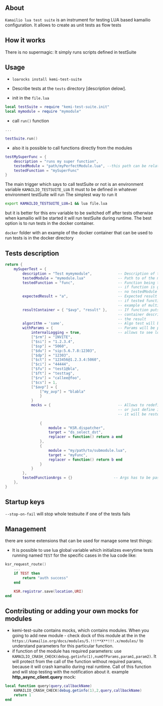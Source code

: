 ## About
`Kamailio lua test suite` is an instrument for testing LUA based kamailio configuration. It allows to create as unit tests as flow tests

## How it works
There is no supermagic: It simply runs scripts defined in testSuite

## Usage

- `loarocks install kemi-test-suite`

- Describe tests at the `tests` directory [description delow].

- init in the `file.lua`
```lua
local testSuite = require "kemi-test-suite.init"
local mymodule = require "mymodule"
```
- call `run()` function
```lua
...

testSuite.run()
```
- also it is possible to call functions directly from the modules
```lua
testMySuperFunc = {
    description = "runs my super function",
    testedModule = "path/myPerfectModule.lua", --this path can be relative. the root path is a path where your main lua file exist: the one included in modparam("app_lua","load","/path/to/main/file.lua")
    testedFunction = "mySuperFunc"
}
```
The main trigger which says to call testSuite or not is an environment variable `KAMAILIO_TESTSUITE_LUA`
It must to be defined in whatever environment testSuite will run
The simplest way to run it
```bash
export KAMAILIO_TESTSUITE_LUA=1 && lua file.lua
```
but it is better for this env variable to be switched off after tests otherwise when kamailio will be started it will run testSuite during runtime.
The best option is to run tests in the docker container.

`docker` folder with an example of the docker container that can be used to run tests is in the docker directory

## Tests description
```lua
return {
    mySuperTest = {
        description = "Test mymymodule",            -- Description of the test.                                 REQUIRED
        testedModule = "mymodule.lua"               -- Path to of the module contains testedFunction
        testedFunction = "func",                    -- Function being tested. kamailio here is a global         REQUIRED
                                                    -- if function is global like ksr_requrest_route 
                                                    -- no testedModule param needed.
        expectedResult = "a",                       -- Expected result of tested function,
                                                    -- if tested function returns more than 1 result then expectedResult has to be a table. 
                                                    -- example of multiple vaules expected: { "bla", {a=1,b=2} }
        resultContainer = { "$avp", "result" },     -- If function puts some value into the vp result 
                                                    -- container describes for testSuite where to find 
                                                    -- the result
        algorithm = 'same',                         -- Algo test will be running: same/notSame                  DEFAULT: same
        withParams = {                              -- Params will be passed into mock instead of defaults
            internalLogging = true,                 -- allows to see log messages inside tested functions       DEFAULT: false
            ["$rm"] = "INVITE",
            ["$si"] = "1.2.3.4",
            ["$sp"] = "5060",
            ["$du"] = "sip:5.6.7.8:12303",
            ["$dp"] = "12303",
            ["$ct"] = "123456@1.2.3.4:5060",
            ["$ci"] = "44444",
            ["$fu"] = "test1@bla",
            ["$ft"] = "testtag",
            ["$ru"] = "callee@foo",
            ["$cs"] = 1,
            ["$avp"] = {
                ["my_avp"] = "blabla"
                }
            }
            mocks = {                               -- Allows to redefine or define  behaviour of some functions
                                                    -- or just define it for the test if it not exists at all
                                                    -- it will be restored to original state after particular test runs
                                        
                {
                    module = "KSR.dispatcher",
                    target = "ds_select_dst",
                    replacer = function() return a end
                },
                {
                    module = "my/path/to/submodule.lua",
                    target = "myFunc",
                    replacer = function() return b end
                }
            }
        },
        testedFunctionArgs = {}                   -- Args has to be passed into tested function
    },
}
```
## Startup keys
`--stop-on-fail` will stop whole testsuite if one of the tests fails

## Management
there are some extensions that can be used for manage some test things:

- It is possible to use lua global variable which initializes everytime tests running named `TEST` for the specific cases in the lua code like:
```lua
ksr_request_route() 
    ...
    if TEST then
        return "auth success"
    end

    KSR.registrar.save(location,URI)
end
```

## Contributing or adding your own mocks for modules
- kemi-test-suite contains mocks, which contains modules. When you going to add new module - check dock of this module at the in the `https://kamailio.org/docs/modules/5.!!!**X**!!!.x/modules/` to understand parameters for this particular function. 
- if function of the module has required parameters: use `KAMAILIO_CRASH_CHECK(debug.getinfo(1),numOfParams,param1,param2)`. It will protect from the call of the function without required params, because it will crash kamailio during real runtime. Call of this function and will stop testing with the notification about it.
example **http_async_client.query** mock:
```lua
local function query(query,callbackName) 
    KAMAILIO_CRASH_CHECK(debug.getinfo(1),2,query,callbackName)
    return 1
end
```